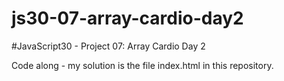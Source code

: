 # js30-07-array-cardio-day2
#JavaScript30 - Project 07: Array Cardio Day 2

Code along - my solution is the file index.html in this repository.